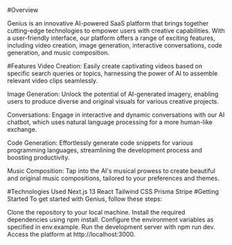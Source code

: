 #Overview

Genius is an innovative AI-powered SaaS platform that brings together cutting-edge technologies to empower users with creative capabilities. With a user-friendly interface, our platform offers a range of exciting features, including video creation, image generation, interactive conversations, code generation, and music composition.

#Features
Video Creation: Easily create captivating videos based on specific search queries or topics, harnessing the power of AI to assemble relevant video clips seamlessly.

Image Generation: Unlock the potential of AI-generated imagery, enabling users to produce diverse and original visuals for various creative projects.

Conversations: Engage in interactive and dynamic conversations with our AI chatbot, which uses natural language processing for a more human-like exchange.

Code Generation: Effortlessly generate code snippets for various programming languages, streamlining the development process and boosting productivity.

Music Composition: Tap into the AI's musical prowess to create beautiful and original music compositions, tailored to your preferences and themes.

#Technologies Used
Next.js 13
React
Tailwind CSS
Prisma
Stripe
#Getting Started
To get started with Genius, follow these steps:

Clone the repository to your local machine.
Install the required dependencies using npm install.
Configure the environment variables as specified in env.example.
Run the development server with npm run dev.
Access the platform at http://localhost:3000.
